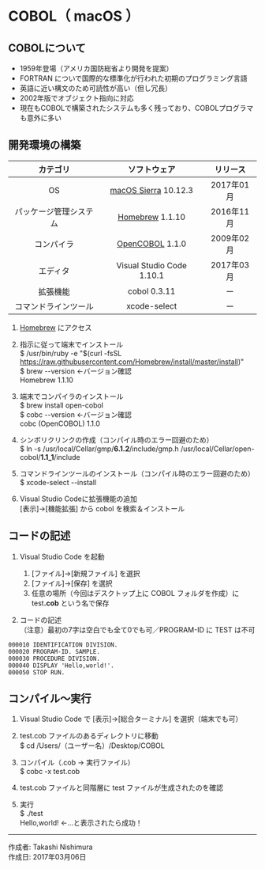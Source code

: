 # COBOL（ macOS ）

## COBOLについて

* 1959年登場（アメリカ国防総省より開発を提案）
* FORTRAN についで国際的な標準化が行われた初期のプログラミング言語
* 英語に近い構文のため可読性が高い（但し冗長）
* 2002年版でオブジェクト指向に対応
* 現在もCOBOLで構築されたシステムも多く残っており、COBOLプログラマも意外に多い

## 開発環境の構築

|カテゴリ|ソフトウェア|リリース|
|:--:|:--:|:--:|
|OS|[macOS Sierra](https://ja.wikipedia.org/wiki/MacOS_Sierra) 10.12.3|2017年01月|
|パッケージ管理システム|[Homebrew](http://bit.ly/2mr4lzk) 1.1.10|2016年11月|
|コンパイラ| [OpenCOBOL](https://en.wikipedia.org/wiki/GnuCOBOL) 1.1.0|2009年02月|
|エディタ|Visual Studio Code 1.10.1|2017年03月|
|拡張機能|cobol 0.3.11|ー|
|コマンドラインツール|xcode-select|ー|

1. [Homebrew](https://brew.sh/index_ja.html) にアクセス
1. 指示に従って端末でインストール  
    $ /usr/bin/ruby -e "$(curl -fsSL https://raw.githubusercontent.com/Homebrew/install/master/install)"  
    $ brew --version ←バージョン確認  
    Homebrew 1.1.10

1. 端末でコンパイラのインストール  
    $ brew install open-cobol  
    $ cobc --version ←バージョン確認  
    cobc (OpenCOBOL) 1.1.0  

1. シンボリクリンクの作成（コンパイル時のエラー回避のため）  
    $ ln -s /usr/local/Cellar/gmp/<b>6.1.2</b>/include/gmp.h /usr/local/Cellar/open-cobol/<b>1.1_1</b>/include

1. コマンドラインツールのインストール（コンパイル時のエラー回避のため）  
    $ xcode-select --install

1. Visual Studio Codeに拡張機能の追加  
    [表示]→[機能拡張] から cobol を検索＆インストール

## コードの記述

1. Visual Studio Code を起動
    1. [ファイル]→[新規ファイル] を選択
    1. [ファイル]→[保存] を選択
    1. 任意の場所（今回はデスクトップ上に COBOL フォルダを作成）に test<b>.cob</b> という名で保存

1. コードの記述  
（注意）最初の7字は空白でも全て0でも可／PROGRAM-ID に TEST は不可
```
000010 IDENTIFICATION DIVISION.
000020 PROGRAM-ID. SAMPLE.
000030 PROCEDURE DIVISION.
000040 DISPLAY 'Hello,world!'.
000050 STOP RUN.
```

## コンパイル〜実行

1. Visual Studio Code で [表示]→[総合ターミナル] を選択（端末でも可）

1. test.cob ファイルのあるディレクトリに移動  
$ cd /Users/（ユーザー名）/Desktop/COBOL

1. コンパイル（.cob → 実行ファイル）  
$ cobc -x test.cob

1. test.cob ファイルと同階層に test ファイルが生成されたのを確認

1. 実行  
$ ./test  
Hello,world! ←…と表示されたら成功！

***
作成者: Takashi Nishimura  
作成日: 2017年03月06日
